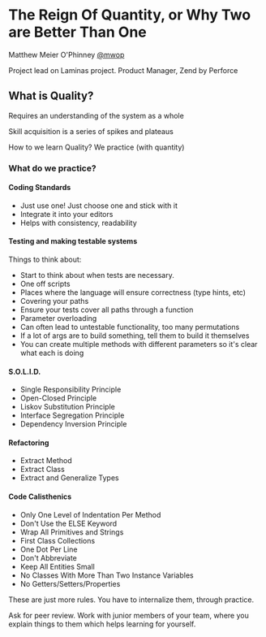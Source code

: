 # The Reign Of Quantity, or Why Two are Better Than One
Matthew Meier O'Phinney
[@mwop](twitter.com/mwop)

Project lead on Laminas project. Product Manager, Zend by Perforce

## What is Quality?

Requires an understanding of the system as a whole

Skill acquisition is a series of spikes and plateaus

How to we learn Quality?  We practice (with quantity)

### What do we practice?

#### Coding Standards
* Just use one! Just choose one and stick with it
* Integrate it into your editors
* Helps with consistency, readability

#### Testing and making testable systems
Things to think about:   
 
* Start to think about when tests are necessary.
 * One off scripts
 * Places where the language will ensure correctness (type hints, etc)
* Covering your paths
 * Ensure your tests cover all paths through a function
* Parameter overloading
 * Can often lead to untestable functionality, too many permutations
 * If a lot of args are to build something, tell them to build it themselves
 * You can create multiple methods with different parameters so it's clear what each is doing

#### S.O.L.I.D.
* Single Responsibility Principle
* Open-Closed Principle
* Liskov Substitution Principle
* Interface Segregation Principle
* Dependency Inversion Principle

#### Refactoring
* Extract Method
* Extract Class
* Extract and Generalize Types

#### Code Calisthenics
* Only One Level of Indentation Per Method
* Don't Use the ELSE Keyword
* Wrap All Primitives and Strings
* First Class Collections
* One Dot Per Line
* Don't Abbreviate
* Keep All Entities Small
* No Classes With More Than Two Instance Variables
* No Getters/Setters/Properties


These are just more rules.  You have to internalize them, through practice.

Ask for peer review.  Work with junior members of your team, where you explain things to them which helps learning for yourself.


